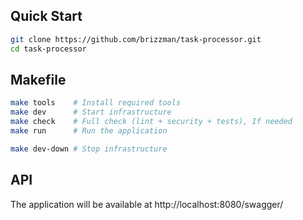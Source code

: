 ## Quick Start
```bash
git clone https://github.com/brizzman/task-processor.git
cd task-processor
```

## Makefile
```bash
make tools    # Install required tools
make dev      # Start infrastructure
make check    # Full check (lint + security + tests), If needed
make run      # Run the application

make dev-down # Stop infrastructure
```

## API 
The application will be available at http://localhost:8080/swagger/

